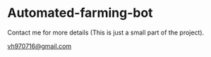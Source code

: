 # Automated-farming-bot

Contact me for more details (This is just a small part of the project).

vh970716@gmail.com
